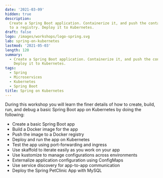 ```yaml
---
date: '2021-03-09'
hidden: true
description:
  Create a Spring Boot application. Containerize it, and push the container
  to a registry. Deploy it to Kubernetes.
draft: false
logo: /images/workshops/logo-spring.svg
lab: spring-on-kubernetes
lastmod: '2021-05-03'
length: 120
summary:
  - Create a Spring Boot application. Containerize it, and push the container to a registry.
    Deploy it to Kubernetes.
tags:
  - Spring
  - Microservices
  - Kubernetes
  - Spring Boot
title: Spring on Kubernetes
---
```


During this workshop you will learn the finer details of how to create, build, run, and debug a basic Spring Boot app on Kubernetes by doing the following:

- Create a basic Spring Boot app
- Build a Docker image for the app
- Push the image to a Docker registry
- Deploy and run the app on Kubernetes
- Test the app using port-forwarding and ingress
- Use skaffold to iterate easily as you work on your app
- Use kustomize to manage configurations across environments
- Externalize application configuration using ConfigMaps
- Use service discovery for app-to-app communication
- Deploy the Spring PetClinic App with MySQL